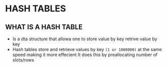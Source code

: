
# HASH TABLES

## WHAT IS A HASH TABLE
* Is a dta structure that allowa one to store value by key retrive value by key
* Hash tables store and retrieve values by key `(1 or 1000000)` at the same speed
  making it more effecient
  It does this by preallocating number of slots/rows
